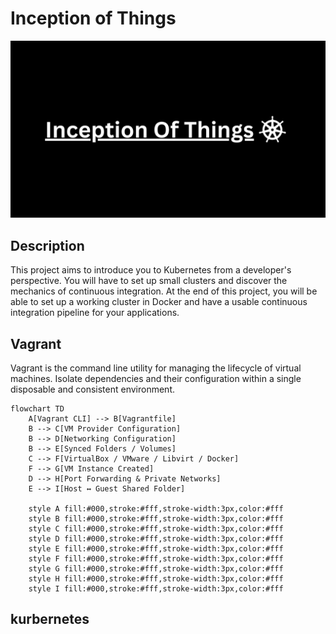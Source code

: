 # Inception of Things 
![banner inception of things](./../images/Inception-Of-Things.png)

## Description
This project aims to introduce you to Kubernetes from a developer's perspective. You will have to set up small clusters and discover the mechanics of continuous integration. At the end of this project, you will be able to set up a working cluster in Docker and have a usable continuous integration pipeline for your applications.

## Vagrant
Vagrant is the command line utility for managing the lifecycle of virtual machines. Isolate dependencies and their configuration within a single disposable and consistent environment.

```mermaid
flowchart TD
    A[Vagrant CLI] --> B[Vagrantfile]
    B --> C[VM Provider Configuration]
    B --> D[Networking Configuration]
    B --> E[Synced Folders / Volumes]
    C --> F[VirtualBox / VMware / Libvirt / Docker]
    F --> G[VM Instance Created]
    D --> H[Port Forwarding & Private Networks]
    E --> I[Host ↔ Guest Shared Folder]

    style A fill:#000,stroke:#fff,stroke-width:3px,color:#fff
    style B fill:#000,stroke:#fff,stroke-width:3px,color:#fff
    style C fill:#000,stroke:#fff,stroke-width:3px,color:#fff
    style D fill:#000,stroke:#fff,stroke-width:3px,color:#fff
    style E fill:#000,stroke:#fff,stroke-width:3px,color:#fff
    style F fill:#000,stroke:#fff,stroke-width:3px,color:#fff
    style G fill:#000,stroke:#fff,stroke-width:3px,color:#fff
    style H fill:#000,stroke:#fff,stroke-width:3px,color:#fff
    style I fill:#000,stroke:#fff,stroke-width:3px,color:#fff
```

## kurbernetes